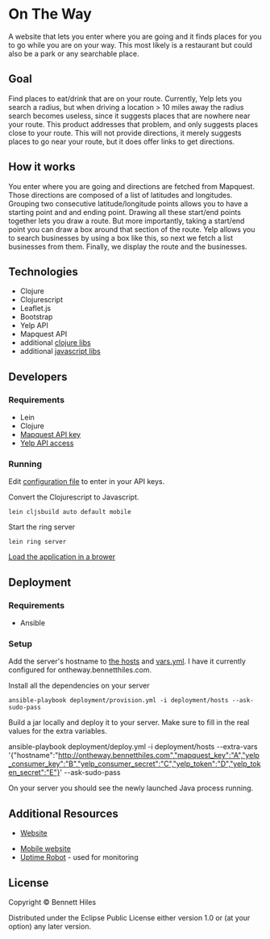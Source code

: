 # On The Way

A website that lets you enter where you are going and it finds places for you to go while you are on your way.  This most likely is a restaurant but could also be a park or any searchable place.

## Goal

Find places to eat/drink that are on your route.  Currently, Yelp lets you search a radius, but when driving a location > 10 miles away the radius search becomes useless, since it suggests places that are nowhere near your route.  This product addresses that problem, and only suggests places close to your route.  This will not provide directions, it merely suggests places to go near your route, but it does offer links to get directions.

## How it works

You enter where you are going and directions are fetched from Mapquest.  Those directions are composed of a list of latitudes and longitudes.  Grouping two consecutive latitude/longitude points allows you to have a starting point and and ending point.  Drawing all these start/end points together lets you draw a route.  But more importantly, taking a start/end point you can draw a box around that section of the route.  Yelp allows you to search businesses by using a box like this, so next we fetch a list businesses from them.  Finally, we display the route and the businesses.

## Technologies

* Clojure
* Clojurescript
* Leaflet.js
* Bootstrap
* Yelp API
* Mapquest API
* additional [clojure libs](project.clj)
* additional [javascript libs](resources/public/js)

## Developers

### Requirements 

* Lein
* Clojure
* [Mapquest API key](http://developer.mapquest.com/)
* [Yelp API access](http://www.yelp.com/developers/manage_api_keys)

### Running

Edit [configuration file](.lein-env) to enter in your API keys.

Convert the Clojurescript to Javascript.

    lein cljsbuild auto default mobile

Start the ring server

    lein ring server

[Load the application in a brower](http://localhost:3000)

## Deployment

### Requirements

* Ansible

### Setup

Add the server's hostname to [the hosts](deployment/hosts) and [vars.yml](deployment/vars.yml).  I have it currently configured for ontheway.bennetthiles.com.

Install all the dependencies on your server

    ansible-playbook deployment/provision.yml -i deployment/hosts --ask-sudo-pass

Build a jar locally and deploy it to your server. Make sure to fill in the real values for the extra variables.

   ansible-playbook deployment/deploy.yml -i deployment/hosts --extra-vars '{"hostname":"http://ontheway.bennetthiles.com","mapquest_key":"A","yelp_consumer_key":"B","yelp_consumer_secret":"C","yelp_token":"D","yelp_token_secret":"E"}' --ask-sudo-pass

On your server you should see the newly launched Java process running. 

## Additional Resources

* [Website](http://ontheway.bennetthiles.com/map.html)
- [Mobile website](http://ontheway.bennetthiles.com/mmap.html)
- [Uptime Robot](https://uptimerobot.com/) - used for monitoring

## License

Copyright © Bennett Hiles

Distributed under the Eclipse Public License either version 1.0 or (at
your option) any later version.
